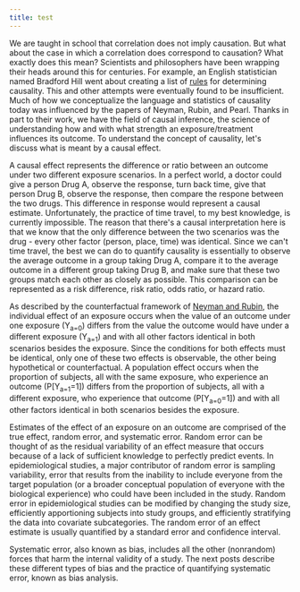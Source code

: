 ```yaml
---
title: test
---
```


We are taught in school that correlation does not imply causation. But what about the case in which a correlation does correspond to causation? What exactly does this mean? Scientists and philosophers have been wrapping their heads around this for centuries. For example, an English statistician named Bradford Hill went about creating a list of [rules](https://en.wikipedia.org/wiki/Bradford_Hill_criteria) for determining causality. This and other attempts were eventually found to be insufficient. Much of how we conceptualize the language and statistics of causality today was influenced by the papers of Neyman, Rubin, and Pearl. Thanks in part to their work, we have the field of causal inference, the science of understanding how and with what strength an exposure/treatment influences its outcome. To understand the concept of causality, let's discuss what is meant by a causal effect.

A causal effect represents the difference or ratio between an outcome under two different exposure scenarios. In a perfect world, a doctor could give a person Drug A, observe the response, turn back time, give that person Drug B, observe the response, then compare the respone between the two drugs. This difference in response would represent a causal estimate. Unfortunately, the practice of time travel, to my best knowledge, is currently impossible. The reason that there's a causal interpretation here is that we know that the only difference between the two scenarios was the drug - every other factor (person, place, time) was identical. Since we can't time travel, the best we can do to quantify causality is essentially to observe the average outcome in a group taking Drug A, compare it to the average outcome in a different group taking Drug B, and make sure that these two groups match each other as closely as possible. This comparison can be represented as a risk difference, risk ratio, odds ratio, or hazard ratio.   

As described by the counterfactual framework of [Neyman and Rubin](https://en.wikipedia.org/wiki/Rubin_causal_model), the individual effect of an exposure occurs when the value of an outcome under one exposure (Y<sub>a=0</sub>) differs from the value the outcome would have under a different exposure (Y<sub>a=1</sub>) and with all other factors identical in both scenarios besides the exposure.  Since the conditions for both effects must be identical, only one of these two effects is observable, the other being hypothetical or counterfactual.  A population effect occurs when the proportion of subjects, all with the same exposure, who experience an outcome (P[Y<sub>a=1</sub>=1]) differs from the proportion of subjects, all with a different exposure, who experience that outcome (P[Y<sub>a=0</sub>=1]) and with all other factors identical in both scenarios besides the exposure.

Estimates of the effect of an exposure on an outcome are comprised of the true effect, random error, and systematic error. 
Random error can be thought of as the residual variability of an effect measure that occurs because of a lack of sufficient 
knowledge to perfectly predict events. In epidemiological studies, a major contributor of random error is sampling variability, error that results from the inability to include everyone from the target population (or a broader conceptual population of everyone with the biological experience) who could have been included in the study.  Random error in epidemiological studies can be modified by changing the study size, efficiently apportioning subjects into study groups, and efficiently stratifying the data into covariate subcategories. The random error of an effect estimate is usually quantified by a standard error and confidence interval.

Systematic error, also known as bias, includes all the other (nonrandom) forces that harm the internal validity of a study. The next posts describe these different types of bias and the practice of quantifying systematic error, known as bias analysis.
